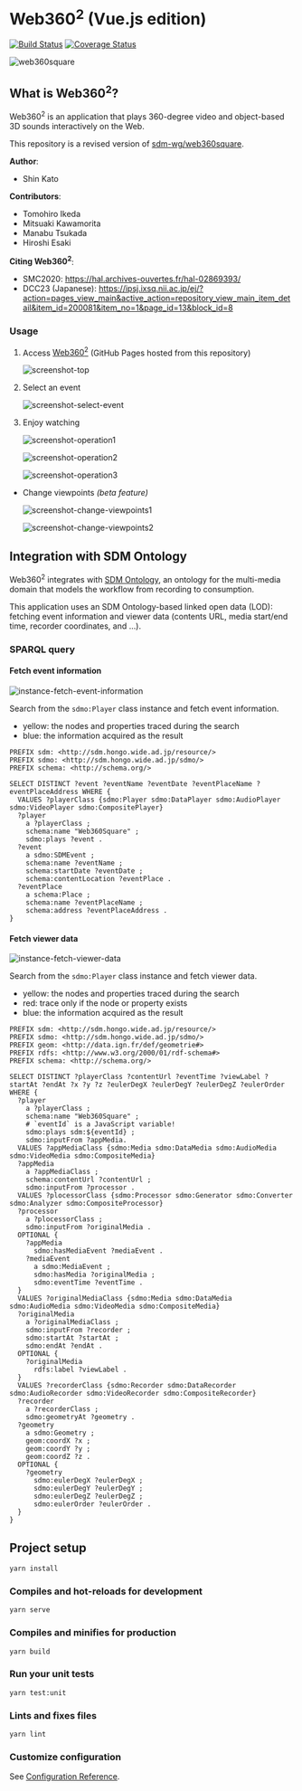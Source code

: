 # Web360<sup>2</sup> (Vue.js edition)

[![Build Status](https://travis-ci.org/sdm-wg/web360square-vue.svg?branch=master)](https://travis-ci.org/sdm-wg/web360square-vue)
[![Coverage Status](https://coveralls.io/repos/github/sdm-wg/web360square-vue/badge.svg?branch=master)](https://coveralls.io/github/sdm-wg/web360square-vue?branch=master)

![web360square](https://user-images.githubusercontent.com/38515249/94381906-cef69500-0175-11eb-9ab6-f10183f8bffb.png)

## What is Web360<sup>2</sup>?

Web360<sup>2</sup> is an application that plays 360-degree video and object-based 3D sounds interactively on the Web.

This repository is a revised version of [sdm-wg/web360square](https://github.com/sdm-wg/web360square).

**Author**:

- Shin Kato

**Contributors**:

- Tomohiro Ikeda
- Mitsuaki Kawamorita
- Manabu Tsukada
- Hiroshi Esaki

**Citing Web360<sup>2</sup>**:

- SMC2020: <https://hal.archives-ouvertes.fr/hal-02869393/>
- DCC23 (Japanese): <https://ipsj.ixsq.nii.ac.jp/ej/?action=pages_view_main&active_action=repository_view_main_item_detail&item_id=200081&item_no=1&page_id=13&block_id=8>

### Usage

1. Access [Web360<sup>2</sup>](https://sdm-wg.github.io/web360square-vue/) (GitHub Pages hosted from this repository)

   ![screenshot-top](https://user-images.githubusercontent.com/38515249/94395386-8a312500-019a-11eb-98c2-fe004968b4c4.png)

2. Select an event

   ![screenshot-select-event](https://user-images.githubusercontent.com/38515249/94395605-ff9cf580-019a-11eb-9afa-f25a23e61060.png)

3. Enjoy watching

   ![screenshot-operation1](https://user-images.githubusercontent.com/38515249/94438198-bf109c80-01d9-11eb-92f9-f1c10fbbcaab.png)

   ![screenshot-operation2](https://user-images.githubusercontent.com/38515249/94395909-ac777280-019b-11eb-840d-2dffcd69acc5.png)

   ![screenshot-operation3](https://user-images.githubusercontent.com/38515249/94395912-aed9cc80-019b-11eb-8c42-16e828e85fb7.png)

- Change viewpoints _(beta feature)_

  ![screenshot-change-viewpoints1](https://user-images.githubusercontent.com/38515249/94438386-0303a180-01da-11eb-9126-6083dc4d23f5.png)

  ![screenshot-change-viewpoints2](https://user-images.githubusercontent.com/38515249/94396132-3a535d80-019c-11eb-9a76-986c5046d1a2.png)

## Integration with SDM Ontology

Web360<sup>2</sup> integrates with [SDM Ontology](https://sdm.wide.ad.jp/sdmo/), an ontology for the multi-media domain that models the workflow from recording to consumption.

This application uses an SDM Ontology-based linked open data (LOD):
fetching event information and viewer data (contents URL, media start/end time, recorder coordinates, and ...).

### SPARQL query

#### Fetch event information

![instance-fetch-event-information](https://user-images.githubusercontent.com/38515249/94400749-91f5c700-01a4-11eb-9558-7e0ffe16e476.png)

Search from the `sdmo:Player` class instance and fetch event information.

- yellow: the nodes and properties traced during the search
- blue: the information acquired as the result

```event.sparql
PREFIX sdm: <http://sdm.hongo.wide.ad.jp/resource/>
PREFIX sdmo: <http://sdm.hongo.wide.ad.jp/sdmo/>
PREFIX schema: <http://schema.org/>

SELECT DISTINCT ?event ?eventName ?eventDate ?eventPlaceName ?eventPlaceAddress WHERE {
  VALUES ?playerClass {sdmo:Player sdmo:DataPlayer sdmo:AudioPlayer sdmo:VideoPlayer sdmo:CompositePlayer}
  ?player
    a ?playerClass ;
    schema:name "Web360Square" ;
    sdmo:plays ?event .
  ?event
    a sdmo:SDMEvent ;
    schema:name ?eventName ;
    schema:startDate ?eventDate ;
    schema:contentLocation ?eventPlace .
  ?eventPlace
    a schema:Place ;
    schema:name ?eventPlaceName ;
    schema:address ?eventPlaceAddress .
}
```

#### Fetch viewer data

![instance-fetch-viewer-data](https://user-images.githubusercontent.com/38515249/94400759-97531180-01a4-11eb-9aa0-cf4b81536c03.png)

Search from the `sdmo:Player` class instance and fetch viewer data.

- yellow: the nodes and properties traced during the search
- red: trace only if the node or property exists
- blue: the information acquired as the result

```viewer.sparql
PREFIX sdm: <http://sdm.hongo.wide.ad.jp/resource/>
PREFIX sdmo: <http://sdm.hongo.wide.ad.jp/sdmo/>
PREFIX geom: <http://data.ign.fr/def/geometrie#>
PREFIX rdfs: <http://www.w3.org/2000/01/rdf-schema#>
PREFIX schema: <http://schema.org/>

SELECT DISTINCT ?playerClass ?contentUrl ?eventTime ?viewLabel ?startAt ?endAt ?x ?y ?z ?eulerDegX ?eulerDegY ?eulerDegZ ?eulerOrder WHERE {
  ?player
    a ?playerClass ;
    schema:name "Web360Square" ;
    # `eventId` is a JavaScript variable!
    sdmo:plays sdm:${eventId} ;
    sdmo:inputFrom ?appMedia.
  VALUES ?appMediaClass {sdmo:Media sdmo:DataMedia sdmo:AudioMedia sdmo:VideoMedia sdmo:CompositeMedia}
  ?appMedia
    a ?appMediaClass ;
    schema:contentUrl ?contentUrl ;
    sdmo:inputFrom ?processor .
  VALUES ?plocessorClass {sdmo:Processor sdmo:Generator sdmo:Converter sdmo:Analyzer sdmo:CompositeProcessor}
  ?processor
    a ?plocessorClass ;
    sdmo:inputFrom ?originalMedia .
  OPTIONAL {
    ?appMedia
      sdmo:hasMediaEvent ?mediaEvent .
    ?mediaEvent
      a sdmo:MediaEvent ;
      sdmo:hasMedia ?originalMedia ;
      sdmo:eventTime ?eventTime .
  }
  VALUES ?originalMediaClass {sdmo:Media sdmo:DataMedia sdmo:AudioMedia sdmo:VideoMedia sdmo:CompositeMedia}
  ?originalMedia
    a ?originalMediaClass ;
    sdmo:inputFrom ?recorder ;
    sdmo:startAt ?startAt ;
    sdmo:endAt ?endAt .
  OPTIONAL {
    ?originalMedia
      rdfs:label ?viewLabel .
  }
  VALUES ?recorderClass {sdmo:Recorder sdmo:DataRecorder sdmo:AudioRecorder sdmo:VideoRecorder sdmo:CompositeRecorder}
  ?recorder
    a ?recorderClass ;
    sdmo:geometryAt ?geometry .
  ?geometry
    a sdmo:Geometry ;
    geom:coordX ?x ;
    geom:coordY ?y ;
    geom:coordZ ?z .
  OPTIONAL {
    ?geometry
      sdmo:eulerDegX ?eulerDegX ;
      sdmo:eulerDegY ?eulerDegY ;
      sdmo:eulerDegZ ?eulerDegZ ;
      sdmo:eulerOrder ?eulerOrder .
  }
}
```

## Project setup

```
yarn install
```

### Compiles and hot-reloads for development

```
yarn serve
```

### Compiles and minifies for production

```
yarn build
```

### Run your unit tests

```
yarn test:unit
```

### Lints and fixes files

```
yarn lint
```

### Customize configuration

See [Configuration Reference](https://cli.vuejs.org/config/).
